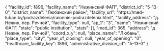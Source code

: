 {
    "facility_id": 1896,
    "facility_name": "Нежинский ФАП",
    "district_id": "5-13-0",
    "district_name": "Любанский район",
    "facility_url": "https:\/\/med-luban.by\/podrazdelenia\/raionnie-podrazdelenia.html",
    "facility_address": "д. Нежин, пер. Речной",
    "facility_type": null,
    "ap_1": "3",
    "name": "Нежинский ФАП",
    "state": "public institution",
    "stats": [],
    "med_id": 365,
    "address": "д. Нежин, пер. Речной",
    "coord_x_y": null,
    "place_name": "Любань",
    "place_type": "city",
    "year_of_closing": null,
    "year_of_opening": "0",
    "healthcare_facility_key": 1896,
    "administrative_division_id": "5-13-0"
}
